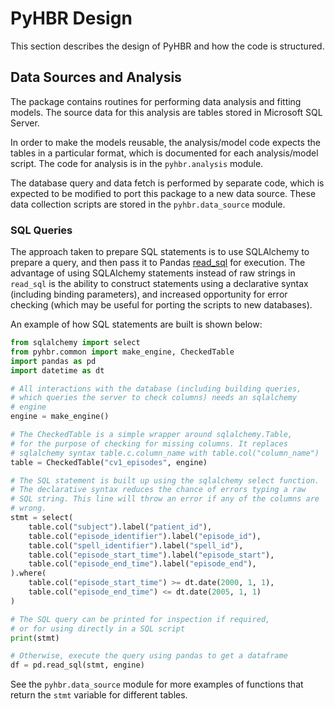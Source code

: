 # PyHBR Design

This section describes the design of PyHBR and how the code is structured.

## Data Sources and Analysis

The package contains routines for performing data analysis and fitting models. The source data for this analysis are tables stored in Microsoft SQL Server.

In order to make the models reusable, the analysis/model code expects the tables in a particular format, which is documented for each analysis/model script. The code for analysis is in the `pyhbr.analysis` module.

The database query and data fetch is performed by separate code, which is expected to be modified to port this package to a new data source. These data collection scripts are stored in the `pyhbr.data_source` module.

### SQL Queries

The approach taken to prepare SQL statements is to use SQLAlchemy to prepare a query, and then pass it to Pandas [read_sql](https://pandas.pydata.org/docs/reference/api/pandas.read_sql.html) for execution. The advantage of using SQLAlchemy statements instead of raw strings in `read_sql` is the ability to construct statements using a declarative syntax (including binding parameters), and increased opportunity for error checking (which may be useful for porting the scripts to new databases).

An example of how SQL statements are built is shown below:

```python
from sqlalchemy import select
from pyhbr.common import make_engine, CheckedTable
import pandas as pd
import datetime as dt

# All interactions with the database (including building queries,
# which queries the server to check columns) needs an sqlalchemy 
# engine
engine = make_engine()

# The CheckedTable is a simple wrapper around sqlalchemy.Table,
# for the purpose of checking for missing columns. It replaces
# sqlalchemy syntax table.c.column_name with table.col("column_name")
table = CheckedTable("cv1_episodes", engine)

# The SQL statement is built up using the sqlalchemy select function.
# The declarative syntax reduces the chance of errors typing a raw
# SQL string. This line will throw an error if any of the columns are
# wrong.
stmt = select(
    table.col("subject").label("patient_id"),
    table.col("episode_identifier").label("episode_id"),
    table.col("spell_identifier").label("spell_id"),
    table.col("episode_start_time").label("episode_start"),
    table.col("episode_end_time").label("episode_end"),
).where(
    table.col("episode_start_time") >= dt.date(2000, 1, 1),
    table.col("episode_end_time") <= dt.date(2005, 1, 1)
)

# The SQL query can be printed for inspection if required,
# or for using directly in a SQL script
print(stmt)

# Otherwise, execute the query using pandas to get a dataframe
df = pd.read_sql(stmt, engine)
```

See the `pyhbr.data_source` module for more examples of functions that return the `stmt` variable for different tables.